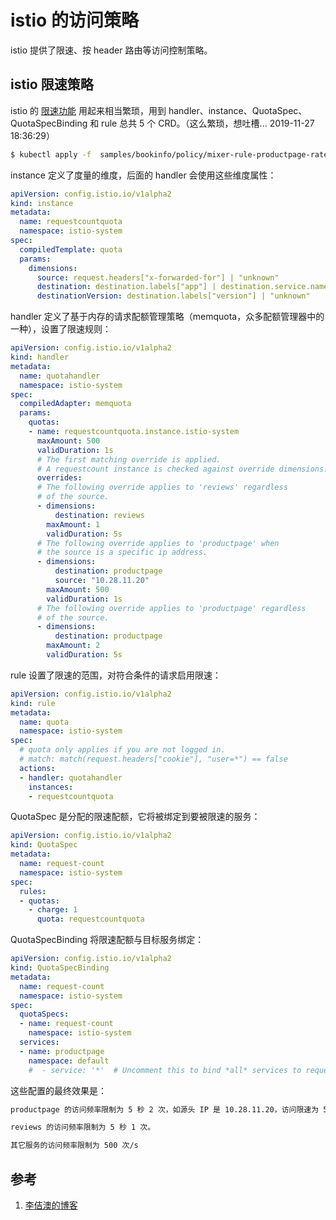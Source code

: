 <!-- toc -->
# istio 的访问策略

istio 提供了限速、按 header 路由等访问控制策略。

## istio 限速策略

istio 的 [限速功能][2] 用起来相当繁琐，用到 handler、instance、QuotaSpec、QuotaSpecBinding 和 rule 总共 5 个 CRD。（这么繁琐，想吐槽... 2019-11-27 18:36:29）

```sh
$ kubectl apply -f  samples/bookinfo/policy/mixer-rule-productpage-ratelimit.yaml
```

instance 定义了度量的维度，后面的 handler 会使用这些维度属性：

```yaml
apiVersion: config.istio.io/v1alpha2
kind: instance
metadata:
  name: requestcountquota
  namespace: istio-system
spec:
  compiledTemplate: quota
  params:
    dimensions:
      source: request.headers["x-forwarded-for"] | "unknown"
      destination: destination.labels["app"] | destination.service.name | "unknown"
      destinationVersion: destination.labels["version"] | "unknown"
```

handler 定义了基于内存的请求配额管理策略（memquota，众多配额管理器中的一种），设置了限速规则：

```yaml
apiVersion: config.istio.io/v1alpha2
kind: handler
metadata:
  name: quotahandler
  namespace: istio-system
spec:
  compiledAdapter: memquota
  params:
    quotas:
    - name: requestcountquota.instance.istio-system
      maxAmount: 500
      validDuration: 1s
      # The first matching override is applied.
      # A requestcount instance is checked against override dimensions.
      overrides:
      # The following override applies to 'reviews' regardless
      # of the source.
      - dimensions:
          destination: reviews
        maxAmount: 1
        validDuration: 5s
      # The following override applies to 'productpage' when
      # the source is a specific ip address.
      - dimensions:
          destination: productpage
          source: "10.28.11.20"
        maxAmount: 500
        validDuration: 1s
      # The following override applies to 'productpage' regardless
      # of the source.
      - dimensions:
          destination: productpage
        maxAmount: 2
        validDuration: 5s
```

rule 设置了限速的范围，对符合条件的请求启用限速：

```yaml
apiVersion: config.istio.io/v1alpha2
kind: rule
metadata:
  name: quota
  namespace: istio-system
spec:
  # quota only applies if you are not logged in.
  # match: match(request.headers["cookie"], "user=*") == false
  actions:
  - handler: quotahandler
    instances:
    - requestcountquota
```

QuotaSpec 是分配的限速配额，它将被绑定到要被限速的服务：

```yaml
apiVersion: config.istio.io/v1alpha2
kind: QuotaSpec
metadata:
  name: request-count
  namespace: istio-system
spec:
  rules:
  - quotas:
    - charge: 1
      quota: requestcountquota
```

QuotaSpecBinding 将限速配额与目标服务绑定：

```yaml
apiVersion: config.istio.io/v1alpha2
kind: QuotaSpecBinding
metadata:
  name: request-count
  namespace: istio-system
spec:
  quotaSpecs:
  - name: request-count
    namespace: istio-system
  services:
  - name: productpage
    namespace: default
    #  - service: '*'  # Uncomment this to bind *all* services to request-count
```

这些配置的最终效果是：

```sh
productpage 的访问频率限制为 5 秒 2 次，如源头 IP 是 10.28.11.20，访问限速为 500次/s。

reviews 的访问频率限制为 5 秒 1 次。

其它服务的访问频率限制为 500 次/s
```

## 参考

1. [李佶澳的博客][1]

[1]: https://www.lijiaocn.com "李佶澳的博客"
[2]: https://istio.io/docs/tasks/policy-enforcement/rate-limiting/ "Enabling Rate Limits"
